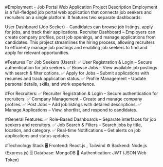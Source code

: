 #Employment - Job Portal Web Application
Project Description
Employment is a full-fledged job portal web application that connects job seekers and recruiters on a single platform. It features two separate dashboards:

User Dashboard (Job Seeker) – Candidates can browse job listings, apply for jobs, and track their applications.
Recruiter Dashboard – Employers can create company profiles, post job openings, and manage applications from candidates.
This project streamlines the hiring process, allowing recruiters to efficiently manage job postings and enabling job seekers to find and apply for relevant opportunities.

#Features
For Job Seekers (Users):
✅ User Registration & Login – Secure authentication for job seekers.
✅ Browse Jobs – View available job postings with search & filter options.
✅ Apply for Jobs – Submit applications with resumes and track application status.
✅ Profile Management – Update personal details, skills, and work experience.

#For Recruiters:
✅ Recruiter Registration & Login – Secure authentication for recruiters.
✅ Company Management – Create and manage company profiles.
✅ Post Jobs – Add job listings with detailed descriptions.
✅ Manage Applications – View, shortlist, and respond to candidates.

#General Features:
✅ Role-Based Dashboards – Separate interfaces for job seekers and recruiters.
✅ Job Search & Filters – Search jobs by title, location, and category.
✅ Real-time Notifications – Get alerts on job applications and status updates.

#Technology Stack
🖥 Frontend: React.js , Tailwind 
⚙ Backend: Node.js (Express.js)
🗄 Database: MongoDB 
🔐 Authentication: JWT (JSON Web Token)
